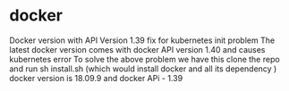 # docker
Docker version with API Version 1.39 fix for kubernetes init problem 
The latest docker version comes with docker API version 1.40 and causes kubernetes error 
To solve the above problem we have this 
clone the repo and run sh install.sh (which would install docker and all its dependency )
docker version is 18.09.9
and docker APi - 1.39
